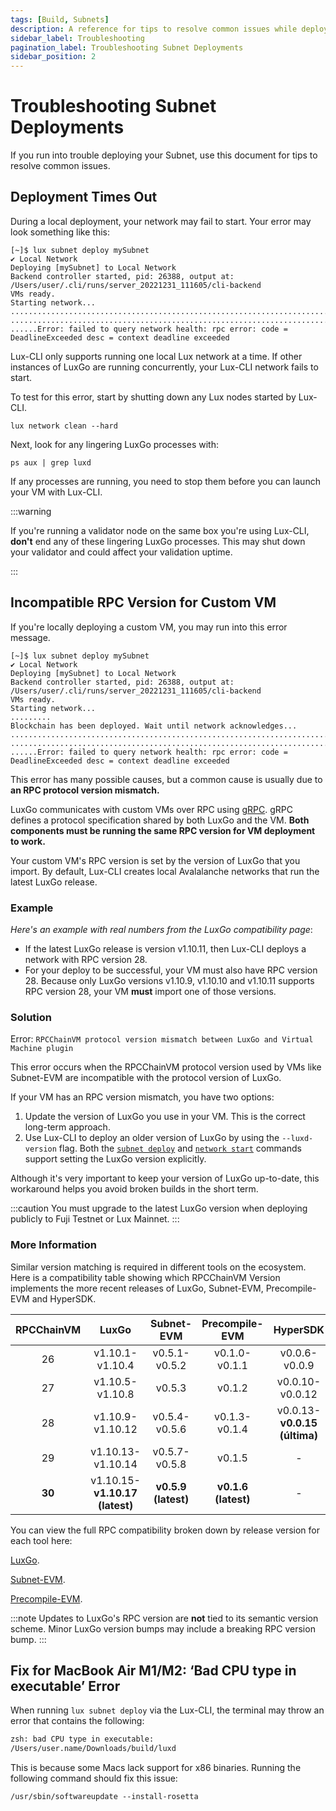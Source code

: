 ```yaml
---
tags: [Build, Subnets]
description: A reference for tips to resolve common issues while deploying Subnets on Lux.
sidebar_label: Troubleshooting
pagination_label: Troubleshooting Subnet Deployments
sidebar_position: 2
---
```


# Troubleshooting Subnet Deployments

If you run into trouble deploying your Subnet, use this document for tips to resolve common issues.

## Deployment Times Out

During a local deployment, your network may fail to start. Your error may look something like this:

```text
[~]$ lux subnet deploy mySubnet
✔ Local Network
Deploying [mySubnet] to Local Network
Backend controller started, pid: 26388, output at: /Users/user/.cli/runs/server_20221231_111605/cli-backend
VMs ready.
Starting network...
..................................................................................
..................................................................................
......Error: failed to query network health: rpc error: code = DeadlineExceeded desc = context deadline exceeded
```

Lux-CLI only supports running one local Lux network at a time. If other instances of
LuxGo are running concurrently, your Lux-CLI network fails to start.

To test for this error, start by shutting down any Lux nodes started by Lux-CLI.

```shell
lux network clean --hard
```

Next, look for any lingering LuxGo processes with:

```shell
ps aux | grep luxd
```

If any processes are running, you need to stop them before you can launch your VM with Lux-CLI.

:::warning

If you're running a validator node on the same box you're using Lux-CLI, **don't** end any
of these lingering LuxGo processes. This may shut down your validator and could affect
your validation uptime.

:::

## Incompatible RPC Version for Custom VM

If you're locally deploying a custom VM, you may run into this error message.

```text
[~]$ lux subnet deploy mySubnet
✔ Local Network
Deploying [mySubnet] to Local Network
Backend controller started, pid: 26388, output at: /Users/user/.cli/runs/server_20221231_111605/cli-backend
VMs ready.
Starting network...
.........
Blockchain has been deployed. Wait until network acknowledges...
..................................................................................
..................................................................................
......Error: failed to query network health: rpc error: code = DeadlineExceeded desc = context deadline exceeded
```

This error has many possible causes, but a common cause is usually due to **an RPC
protocol version mismatch.**

LuxGo communicates with custom VMs over RPC using [gRPC](https://grpc.io/). gRPC defines a
protocol specification shared by both LuxGo and the VM. **Both components must be running
the same RPC version for VM deployment to work.**

Your custom VM's RPC version is set by the version of LuxGo that you import. By default,
Lux-CLI creates local Avalalanche networks that run the latest LuxGo release.

### Example

_Here's an example with real numbers from the LuxGo compatibility page_:

- If the latest LuxGo release is version v1.10.11, then Lux-CLI deploys a network with
RPC version 28.
- For your deploy to be successful, your VM must also have RPC version 28. Because only
LuxGo versions v1.10.9, v1.10.10 and v1.10.11 supports RPC version 28, 
your VM **must** import one of those versions.

### Solution

Error: `RPCChainVM protocol version mismatch between LuxGo and Virtual Machine plugin`

This error occurs when the RPCChainVM protocol version used by VMs like Subnet-EVM
are incompatible with the protocol version of LuxGo.

If your VM has an RPC version mismatch, you have two options: 

1. Update the version of LuxGo you use in your VM. This is the correct long-term approach.
2. Use Lux-CLI to deploy an older version of LuxGo by using the
`--luxd-version` flag. Both the [`subnet deploy`](/tooling/cli.md#subnet-deploy)
and [`network start`](/tooling/cli.md#network-start) commands support
setting the LuxGo version explicitly.

Although it's very important to keep your version of LuxGo up-to-date,
this workaround helps you avoid broken builds in the short term. 

:::caution
You must upgrade to the latest LuxGo version when deploying publicly to 
Fuji Testnet or Lux Mainnet.
:::

### More Information

Similar version matching is required in different tools on the ecosystem. Here is a compatibility 
table showing which RPCChainVM Version implements the more recent releases of 
LuxGo, Subnet-EVM, Precompile-EVM and HyperSDK.

| RPCChainVM | LuxGo             | Subnet-EVM            | Precompile-EVM        | HyperSDK |
| :--------: | :-------:               | :-------:             | :-------:             | :-------: |
| 26         | v1.10.1-v1.10.4         | v0.5.1-v0.5.2         | v0.1.0-v0.1.1         | v0.0.6-v0.0.9 |
| 27         | v1.10.5-v1.10.8         | v0.5.3                | v0.1.2                | v0.0.10-v0.0.12 |
| 28         | v1.10.9-v1.10.12        | v0.5.4-v0.5.6         | v0.1.3-v0.1.4         | v0.0.13-**v0.0.15 (última)** |
| 29         | v1.10.13-v1.10.14       | v0.5.7-v0.5.8         | v0.1.5                | -          |
| **30**     | v1.10.15-**v1.10.17 (latest)**   | **v0.5.9 (latest)**   | **v0.1.6 (latest)**   | -          |

You can view the full RPC compatibility broken down by release version for each tool here: 

[LuxGo](https://github.com/luxdefi/luxd/blob/master/version/compatibility.json).

[Subnet-EVM](https://github.com/luxdefi/subnet-evm/blob/master/compatibility.json).

[Precompile-EVM](https://github.com/luxdefi/precompile-evm/blob/main/compatibility.json).


:::note
Updates to LuxGo's RPC version are **not** tied to its semantic version scheme. Minor LuxGo
version bumps may include a breaking RPC version bump.
:::

## Fix for MacBook Air M1/M2: ‘Bad CPU type in executable’ Error

When running `lux subnet deploy` via the Lux-CLI, the terminal may throw an error that
contains the following: 

``` zsh
zsh: bad CPU type in executable:
/Users/user.name/Downloads/build/luxd
```

This is because some Macs lack support for x86 binaries. Running the following command should fix
this issue:

`/usr/sbin/softwareupdate --install-rosetta`


